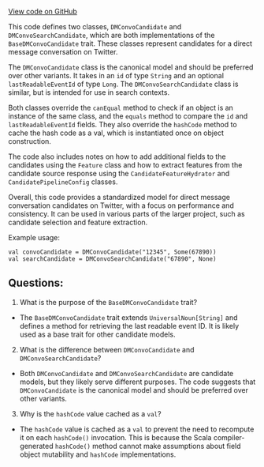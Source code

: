 [View code on GitHub](https://github.com/misbahsy/the-algorithm/product-mixer/component-library/src/main/scala/com/twitter/product_mixer/component_library/model/candidate/DMConvoCandidate.scala)

This code defines two classes, `DMConvoCandidate` and `DMConvoSearchCandidate`, which are both implementations of the `BaseDMConvoCandidate` trait. These classes represent candidates for a direct message conversation on Twitter. 

The `DMConvoCandidate` class is the canonical model and should be preferred over other variants. It takes in an `id` of type `String` and an optional `lastReadableEventId` of type `Long`. The `DMConvoSearchCandidate` class is similar, but is intended for use in search contexts. 

Both classes override the `canEqual` method to check if an object is an instance of the same class, and the `equals` method to compare the `id` and `lastReadableEventId` fields. They also override the `hashCode` method to cache the hash code as a val, which is instantiated once on object construction. 

The code also includes notes on how to add additional fields to the candidates using the `Feature` class and how to extract features from the candidate source response using the `CandidateFeatureHydrator` and `CandidatePipelineConfig` classes. 

Overall, this code provides a standardized model for direct message conversation candidates on Twitter, with a focus on performance and consistency. It can be used in various parts of the larger project, such as candidate selection and feature extraction. 

Example usage:
```
val convoCandidate = DMConvoCandidate("12345", Some(67890))
val searchCandidate = DMConvoSearchCandidate("67890", None)
```
## Questions: 
 1. What is the purpose of the `BaseDMConvoCandidate` trait?
- The `BaseDMConvoCandidate` trait extends `UniversalNoun[String]` and defines a method for retrieving the last readable event ID. It is likely used as a base trait for other candidate models.

2. What is the difference between `DMConvoCandidate` and `DMConvoSearchCandidate`?
- Both `DMConvoCandidate` and `DMConvoSearchCandidate` are candidate models, but they likely serve different purposes. The code suggests that `DMConvoCandidate` is the canonical model and should be preferred over other variants.

3. Why is the `hashCode` value cached as a `val`?
- The `hashCode` value is cached as a `val` to prevent the need to recompute it on each `hashCode()` invocation. This is because the Scala compiler-generated `hashCode()` method cannot make assumptions about field object mutability and `hashCode` implementations.